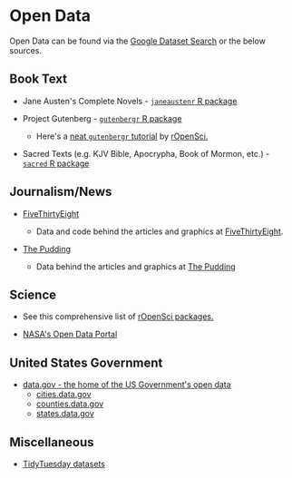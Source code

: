 # Open Data

Open Data can be found via the [Google Dataset Search](https://toolbox.google.com/datasetsearch) or the below sources.

## Book Text

- Jane Austen's Complete Novels - [`janeaustenr` R package](https://github.com/juliasilge/janeaustenr)

- Project Gutenberg - [`gutenbergr` R package](https://github.com/ropensci/gutenbergr)
  + Here's a [neat `gutenbergr` tutorial](https://ropensci.org/tutorials/gutenbergr_tutorial/) by [rOpenSci.](https://ropensci.org)
  
- Sacred Texts (e.g. KJV Bible, Apocrypha, Book of Mormon, etc.) - [`sacred` R package](https://github.com/JohnCoene/sacred)

## Journalism/News

- [FiveThirtyEight](https://github.com/fivethirtyeight/data)
  + Data and code behind the articles and graphics at [FiveThirtyEight](https://data.fivethirtyeight.com/).
  
- [The Pudding](https://github.com/the-pudding/data)
  + Data behind the articles and graphics at [The Pudding](https://pudding.cool/)
  
## Science

- See this comprehensive list of [rOpenSci packages.](https://github.com/ropensci/opendata#web-based-open-data)

- [NASA's Open Data Portal](https://data.nasa.gov/)
  
## United States Government

- [data.gov - the home of the US Government's open data](https://www.data.gov/)
  + [cities.data.gov](https://www.data.gov/cities/)
  + [counties.data.gov](https://www.data.gov/counties/)
  + [states.data.gov](https://www.data.gov/states/)

## Miscellaneous

- [TidyTuesday datasets](https://github.com/rfordatascience/tidytuesday)
